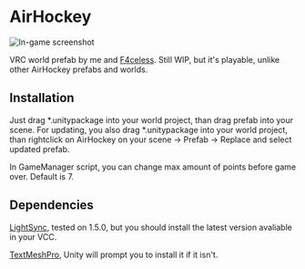 # AirHockey

![In-game screenshot](Screenshot.png)

VRC world prefab by me and [F4celess](https://github.com/F4celess). Still WIP, but it's playable, unlike other AirHockey prefabs and worlds.

## Installation

Just drag *.unitypackage into your world project, than drag prefab into your scene. For updating, you also drag *.unitypackage into your world project, than rightclick on AirHockey on your scene -> Prefab -> Replace and select updated prefab.

In GameManager script, you can change max amount of points before game over. Default is 7.

## Dependencies
[LightSync](https://github.com/MMMaellon/LightSync), tested on 1.5.0, but you should install the latest version avaliable in your VCC.

[TextMeshPro](https://docs.unity3d.com/Packages/com.unity.textmeshpro@3.2/manual/index.html), Unity will prompt you to install it if it isn't. 